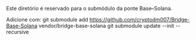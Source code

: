 Este diretório é reservado para o submódulo da ponte Base–Solana.

Adicione com:
  git submodule add https://github.com/cryptodm007/Bridge-Base-Solana vendor/bridge-base-solana
  git submodule update --init --recursive
